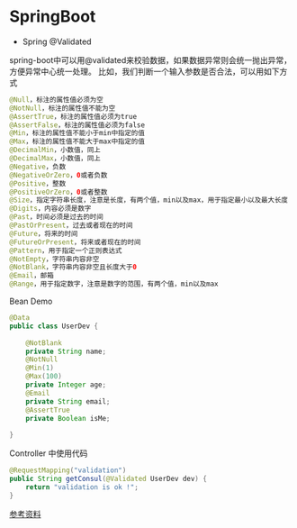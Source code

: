 # SpringBoot

* Spring @Validated 
 
spring-boot中可以用@validated来校验数据，如果数据异常则会统一抛出异常，方便异常中心统一处理。
比如，我们判断一个输入参数是否合法，可以用如下方式
```java
@Null，标注的属性值必须为空
@NotNull，标注的属性值不能为空
@AssertTrue，标注的属性值必须为true
@AssertFalse，标注的属性值必须为false
@Min，标注的属性值不能小于min中指定的值
@Max，标注的属性值不能大于max中指定的值
@DecimalMin，小数值，同上
@DecimalMax，小数值，同上
@Negative，负数
@NegativeOrZero，0或者负数
@Positive，整数
@PositiveOrZero，0或者整数
@Size，指定字符串长度，注意是长度，有两个值，min以及max，用于指定最小以及最大长度
@Digits，内容必须是数字
@Past，时间必须是过去的时间
@PastOrPresent，过去或者现在的时间
@Future，将来的时间
@FutureOrPresent，将来或者现在的时间
@Pattern，用于指定一个正则表达式
@NotEmpty，字符串内容非空
@NotBlank，字符串内容非空且长度大于0
@Email，邮箱
@Range，用于指定数字，注意是数字的范围，有两个值，min以及max
```

Bean Demo 
```java
@Data
public class UserDev {
	
	@NotBlank
	private String name;
	@NotNull
	@Min(1)
	@Max(100)
	private Integer age;
	@Email
	private String email;
	@AssertTrue
	private Boolean isMe;
	
}
```
Controller 中使用代码
```java
@RequestMapping("validation")
public String getConsul(@Validated UserDev dev) {
    return "validation is ok !";
}
```

[参考资料](http://www.hellojava.com/a/82790.html)